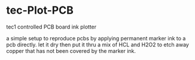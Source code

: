 # tec-Plot-PCB
tec1 controlled PCB board ink plotter

a simple setup to reproduce pcbs by applying permanent marker ink to a pcb directly. let it dry then put it
thru a mix of HCL and H2O2 to etch away copper that has not been covered by the marker ink.

